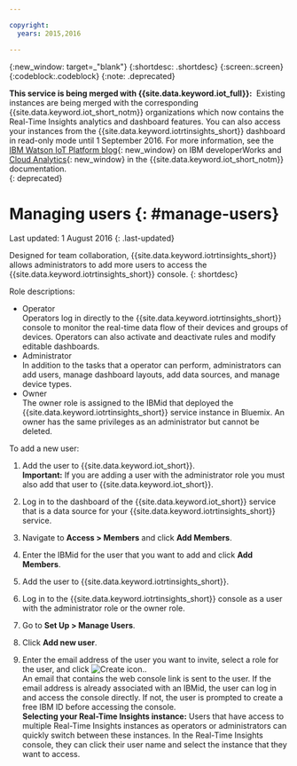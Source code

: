 ```yaml
---

copyright:
  years: 2015,2016

---
```


{:new_window: target=\_"blank"}
{:shortdesc: .shortdesc}
{:screen:.screen}
{:codeblock:.codeblock}
{:note: .deprecated}

**This service is being merged with {{site.data.keyword.iot_full}}:**  Existing instances are being merged with the corresponding {{site.data.keyword.iot_short_notm}} organizations which now contains the Real-Time Insights analytics and dashboard features. You can also access your instances from the {{site.data.keyword.iotrtinsights_short}} dashboard in read-only mode until 1 September 2016. For more information, see the [IBM Watson IoT Platform blog](https://developer.ibm.com/iotplatform/2016/04/28/iot-real-time-insights-and-watson-iot-platform-a-match-made-in-heaven/){: new_window} on IBM developerWorks and [Cloud Analytics](https://new-console.ng.bluemix.net/docs/services/IoT/cloud_analytics.html){: new_window} in the {{site.data.keyword.iot_short_notm}} documentation.  
{: deprecated}

# Managing users {: #manage-users}
Last updated: 1 August 2016
{: .last-updated}

Designed for team collaboration, {{site.data.keyword.iotrtinsights_short}} allows administrators to add more users to access the {{site.data.keyword.iotrtinsights_short}} console.
{: shortdesc}

Role descriptions:
- Operator  
Operators log in directly to the {{site.data.keyword.iotrtinsights_short}} console to monitor the real-time data flow of their devices and groups of devices. Operators can also activate and deactivate rules and modify editable dashboards.  
- Administrator  
In addition to the tasks that a operator can perform, administrators can add users, manage dashboard layouts, add data sources, and manage device types.  
- Owner  
The owner role is assigned to the IBMid that deployed the {{site.data.keyword.iotrtinsights_short}} service instance in Bluemix. An owner has the same privileges as an administrator but cannot be deleted.

To add a new user:
1. Add the user to {{site.data.keyword.iot_short}}.  
**Important:** If you are adding a user with the administrator role you must also add that user to {{site.data.keyword.iot_short}}.  

  1. Log in to the dashboard of the {{site.data.keyword.iot_short}} service that is a data source for your {{site.data.keyword.iotrtinsights_short}} service.  
  2. Navigate to **Access > Members** and click **Add Members**.
  3. Enter the IBMid for the user that you want to add and click **Add Members**.
2. Add the user to {{site.data.keyword.iotrtinsights_short}}.
  1. Log in to the {{site.data.keyword.iotrtinsights_short}} console as a user with the administrator role or the owner role.
  2. Go to **Set Up > Manage Users**.
  3. Click **Add new user**.
  4. Enter the email address of the user you want to invite, select a role for the user, and click ![Create icon.](images/create.png "Create icon").  
An email that contains the web console link is sent to the user. If the email address is already associated with an IBMid, the user can log in and access the console directly. If not, the user is prompted to create a free IBM ID before accessing the console.  
**Selecting your Real-Time Insights instance:** Users that have access to multiple Real-Time Insights instances as operators or administrators can quickly switch between these instances. In the Real-Time Insights console, they can click their user name and select the instance that they want to access.  
